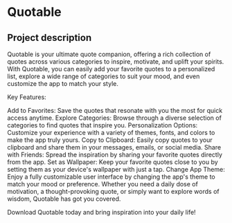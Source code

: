 # Quotable

## Project description

Quotable is your ultimate quote companion, offering a rich collection of quotes across various categories to inspire, motivate, and uplift your spirits. With Quotable, you can easily add your favorite quotes to a personalized list, explore a wide range of categories to suit your mood, and even customize the app to match your style.

Key Features:

Add to Favorites: Save the quotes that resonate with you the most for quick access anytime.
Explore Categories: Browse through a diverse selection of categories to find quotes that inspire you.
Personalization Options: Customize your experience with a variety of themes, fonts, and colors to make the app truly yours.
Copy to Clipboard: Easily copy quotes to your clipboard and share them in your messages, emails, or social media.
Share with Friends: Spread the inspiration by sharing your favorite quotes directly from the app.
Set as Wallpaper: Keep your favorite quotes close to you by setting them as your device's wallpaper with just a tap.
Change App Theme: Enjoy a fully customizable user interface by changing the app's theme to match your mood or preference.
Whether you need a daily dose of motivation, a thought-provoking quote, or simply want to explore words of wisdom, Quotable has got you covered.

Download Quotable today and bring inspiration into your daily life!
